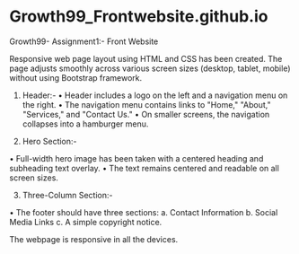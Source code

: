 # Growth99_Frontwebsite.github.io

Growth99- Assignment1:- Front Website

Responsive web page layout using HTML and CSS has been created. The page adjusts smoothly across various screen sizes (desktop, tablet, mobile) without using Bootstrap framework.

1.	Header:- 
•	Header includes a logo on the left and a navigation menu on the right.
•	The navigation menu contains links to "Home," "About," "Services," and "Contact Us."
•	On smaller screens, the navigation collapses into a hamburger menu.


2.	Hero Section:- 

•	Full-width hero image has been taken with a centered heading and subheading text overlay.
•	The text remains centered and readable on all screen sizes.


3.	Three-Column Section:-

•	The footer should have three sections:
a. Contact Information
b. Social Media Links
c. A simple copyright notice.

The webpage is responsive in all the devices. 


